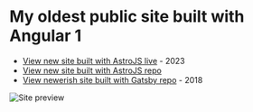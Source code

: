 # My oldest public site built with Angular 1

* [View new site built with AstroJS live](http://www.garethweaver.com) - 2023
* [View new site built with AstroJS repo](https://github.com/garethweaver/public-site-astro)
* [View newerish site built with Gatsby repo](https://github.com/garethweaver/public-site-gatsby) - 2018

![Site preview](https://ik.imagekit.io/garethweaver/gareth-weaver-old.jpg?updatedAt=1694547642655 "Gareth Weaver site preview")
